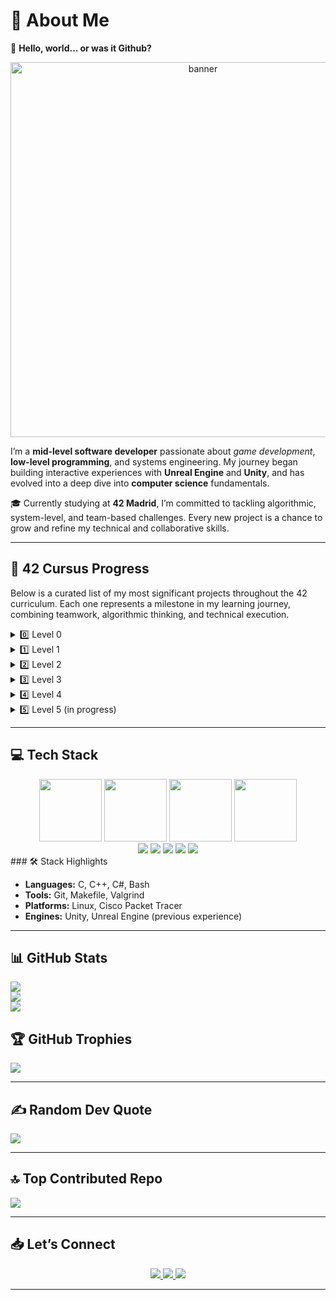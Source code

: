 # 💫 About Me

👋 **Hello, world... or was it Github?** 
<div align="center">
  <img src="https://github.com/user-attachments/assets/0a00ff5a-a379-4641-94f4-25aaab4990ac" alt="banner" width="600"/>
</div>

I’m a **mid-level software developer** passionate about _game development_, **low-level programming**, and systems engineering. My journey began building interactive experiences with **Unreal Engine** and **Unity**, and has evolved into a deep dive into **computer science** fundamentals.

🎓 Currently studying at **42 Madrid**, I’m committed to tackling algorithmic, system-level, and team-based challenges. Every new project is a chance to grow and refine my technical and collaborative skills.

---

## 🧩 42 Cursus Progress

Below is a curated list of my most significant projects throughout the 42 curriculum. Each one represents a milestone in my learning journey, combining teamwork, algorithmic thinking, and technical execution.

<details>
  <summary>0️⃣ Level 0</summary>

| Project      | Link                                                                     | Score       | Status       |
|--------------|--------------------------------------------------------------------------|-------------|--------------|
| Libft 📚✨     | [View repository](https://github.com/jfercode/42-Cursus-Libft)           | 125/100 ✅⭐ | Completed ✅ |
</details>

<details>
  <summary>1️⃣ Level 1</summary>

| Project           | Link                                                               | Score       | Status       |
|------------------|--------------------------------------------------------------------|-------------|--------------|
| Printf 🖨️         | [View repository](https://github.com/jfercode/42-Printf)            | 100/100 ✅  | Completed ✅ |
| Get Next Line 📜   | [View repository](https://github.com/jfercode/42-Get-Next-Line)     | 125/100 ✅⭐ | Completed ✅ |
| Born 2 Be Root 🖥️🔒 | —                                                                  | 125/100 ✅⭐ | Completed ✅ |
</details>

<details>
  <summary>2️⃣ Level 2</summary>

| Project        | Link                                                                  | Score       | Status       |
|----------------|-----------------------------------------------------------------------|-------------|--------------|
| Push Swap 🔄    | [View repository](https://github.com/jfercode/42-Push-swap)           | 100/100 ✅  | Completed ✅ |
| Pipex 🚰        | [View repository](https://github.com/jfercode/42-Pipex)               | 125/100 ✅⭐ | Completed ✅ |
| Minitalk 📡     | [View repository](https://github.com/jfercode/42-Minitalk)            | 125/100 ✅⭐ | Completed ✅ |
| So Long 🎮🛤️    | [View repository](https://github.com/jfercode/42-So-Long)             | 125/125 ✅⭐ | Completed ✅ |
</details>

<details>
  <summary>3️⃣ Level 3</summary>

| Project         | Link                                                                   | Score       | Status       |
|-----------------|------------------------------------------------------------------------|-------------|--------------|
| Philosophers 🍽️🧠 | [View repository](https://github.com/jfercode/42-Philosophers)         | 100/100 ✅  | Completed ✅ |
| Minishell 🚀🖥️📘   | [View repository](https://github.com/jfercode/42-Minishell)            | 100/100 ✅  | Completed ✅ |
</details>

<details>
  <summary>4️⃣ Level 4</summary>

| Project           | Link                                                                 | Score       | Status       |
|-------------------|----------------------------------------------------------------------|-------------|--------------|
| CPP Module 00 🧩   | [Repository](https://github.com/jfercode/42-CPP-Module-00)           | 100/100 ✅  | Completed ✅ |
| CPP Module 01 🧠   | [Repository](https://github.com/jfercode/42-CPP-Module-01)           | 100/100 ✅  | Completed ✅ |
| CPP Module 02 ⚙️   | [Repository](https://github.com/jfercode/42-CPP-Module-02)           | 100/100 ✅  | Completed ✅ |
| CPP Module 03 🔁   | [Repository](https://github.com/jfercode/42-CPP-Module-03)           | 100/100 ✅  | Completed ✅ |
| CPP Module 04 🎭   | [Repository](https://github.com/jfercode/42-CPP-Module-04)           | 100/100 ✅  | Completed ✅ |
| Cube3D 🧱🕹️        | [Repository](https://github.com/jfercode/42-Cube3D)                  | 125/125 ✅⭐| Completed ✅ |
| netpractice 🌐     | [Repository](https://github.com/jfercode/42-NetPractice)             | 100/100 ✅ | Completed ✅  |
</details>

<details>
  <summary>5️⃣ Level 5 (in progress)</summary>

| Project             | Link                                                  | Score         | Status         |
|---------------------|-------------------------------------------------------|---------------|----------------|
| CPP Module 05 🗃️   | [Repository](https://github.com/jfercode/42-CPP-Module-05)  |100/100 ✅  | Completed ✅|
| CPP Module 06 🧬   | [Repository](https://github.com/jfercode/42-CPP-Module-06)  |100/100 ✅  | Completed ✅|
| CPP Module 07 ♻️   |  [Repository](https://github.com/jfercode/42-CPP-Module-07) |100/100 ✅  | Completed ✅|
| CPP Module 08 📦   | [Repository](https://github.com/jfercode/42-CPP-Module-08)  |100/100 ✅  | Completed ✅|
| CPP Module 09 🏗️   | [Repository](https://github.com/jfercode/42-CPP-Module-09)  |100/100 ✅  | Completed ✅|
| Webserv 🌐🔥📄        | <!-- [Repository](https://github.com/youruser/42-webserv) -->  📝 TO DO             | —             | 📝 TO DO             |
| Inception 🐳📦🧱       | <!-- [Repository](https://github.com/jfercode/42-Inception) --> 🧪 In Progress     | —             | 🧪 In Progress       |

</details>

</details>

---

## 💻 Tech Stack

<div align="center">
  <img src="https://github.com/user-attachments/assets/de6b8aa5-189b-4b5c-9210-feb0396df206" width="100"/>
  <img src="https://github.com/user-attachments/assets/84099414-21b8-405f-9489-2c75b96cefab" width="100"/>
  <img src="https://github.com/user-attachments/assets/75b52b90-046d-4c33-9c75-df5aa4832e84" width="100"/>
  <img src="https://github.com/user-attachments/assets/c8c67d94-4db9-4a14-bc45-b9370fcd05fe" width="100"/>
</div>
<div align="center">
  <img src="https://img.shields.io/badge/bash_script-%23121011.svg?style=for-the-badge&logo=gnu-bash&logoColor=white"/>
  <img src="https://img.shields.io/badge/git-%23F05033.svg?style=for-the-badge&logo=git&logoColor=white"/>
  <img src="https://img.shields.io/badge/github-%23121011.svg?style=for-the-badge&logo=github&logoColor=white"/>
  <img src="https://img.shields.io/badge/cisco-%23049fd9.svg?style=for-the-badge&logo=cisco&logoColor=black"/>
  <img src="https://img.shields.io/badge/markdown-%23000000.svg?style=for-the-badge&logo=markdown&logoColor=white"/>
</div>
### 🛠️ Stack Highlights

- **Languages:** C, C++, C#, Bash
- **Tools:** Git, Makefile, Valgrind
- **Platforms:** Linux, Cisco Packet Tracer
- **Engines:** Unity, Unreal Engine (previous experience)

---

## 📊 GitHub Stats

![](https://github-readme-stats.vercel.app/api?username=jfercode&theme=dark&hide_border=false&include_all_commits=true&count_private=true)<br/>
![](https://github-readme-streak-stats.herokuapp.com/?user=jfercode&theme=dark&hide_border=false)
<br/>
![](https://github-readme-stats.vercel.app/api/top-langs/?username=jfercode&theme=dark&hide_border=false&layout=compact)

## 🏆 GitHub Trophies

![](https://github-profile-trophy.vercel.app/?username=jfercode&theme=dark&no-frame=false&no-bg=false&margin-w=4)

---

## ✍️ Random Dev Quote

![](https://quotes-github-readme.vercel.app/api?type=horizontal&theme=dark)

---

## 🔝 Top Contributed Repo

![](https://github-contributor-stats.vercel.app/api?username=jfercode&limit=5&theme=dark&combine_all_yearly_contributions=true)

---

## 📥 Let’s Connect

<div align="center">
  <a href="mailto:jaferna2@student.42madrid.com">
    <img src="https://img.shields.io/badge/Email-%23D14836.svg?style=for-the-badge&logo=gmail&logoColor=white" />
  </a>
  <a href="https://www.linkedin.com/in/javier-fern%C3%A1ndez-correa-068884200/">
    <img src="https://img.shields.io/badge/LinkedIn-%230077B5.svg?style=for-the-badge&logo=linkedin&logoColor=white" />
  </a>
  <a href="https://instagram.com/jfernandez_47">
    <img src="https://img.shields.io/badge/Instagram-%23E4405F.svg?style=for-the-badge&logo=Instagram&logoColor=white" />
  </a>
</div>

---

<!-- Proudly enhanced for level 5 🔥 -->


<!-- Proudly created with GPRM ( https://gprm.itsvg.in ) -->

